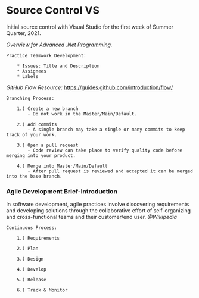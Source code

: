 # Source Control VS
Initial source control with Visual Studio for the first week of Summer Quarter, 2021.

*Overview for Advanced .Net Programming.*

    Practice Teamwork Development:
    
        * Issues: Title and Description
        * Assignees
        * Labels
        
*GitHub Flow Resource:* https://guides.github.com/introduction/flow/

    Branching Process:
    
        1.) Create a new branch
            - Do not work in the Master/Main/Default.
            
        2.) Add commits
            - A single branch may take a single or many commits to keep track of your work.
            
        3.) Open a pull request
            - Code review can take place to verify quality code before merging into your product.
            
        4.) Merge into Master/Main/Default 
            - After pull request is reviewed and accepted it can be merged into the base branch.
    
### Agile Development Brief-Introduction

In software development,
agile practices involve discovering requirements and developing solutions
through the collaborative effort of self-organizing and cross-functional teams and their customer/end user. *@Wikipedia*


    Continuous Process:

        1.) Requirements

        2.) Plan

        3.) Design

        4.) Develop

        5.) Release

        6.) Track & Monitor
